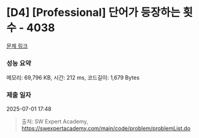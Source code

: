 # [D4] [Professional] 단어가 등장하는 횟수 - 4038 

[문제 링크](https://swexpertacademy.com/main/code/problem/problemDetail.do?contestProbId=AWIoEJzarUwDFAWN) 

### 성능 요약

메모리: 69,796 KB, 시간: 212 ms, 코드길이: 1,679 Bytes

### 제출 일자

2025-07-01 17:48



> 출처: SW Expert Academy, https://swexpertacademy.com/main/code/problem/problemList.do